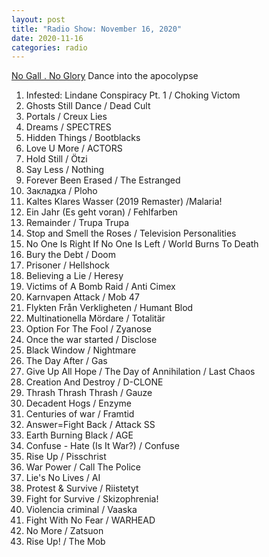 ```yaml
---
layout: post
title: "Radio Show: November 16, 2020"
date: 2020-11-16
categories: radio
---
```

[No Gall . No Glory](https://www.mixcloud.com/jimshreds/november-15-2020/) Dance into the apocolypse

1. Infested: Lindane Conspiracy Pt. 1 / Choking Victom
2. Ghosts Still Dance / Dead Cult
3. Portals / Creux Lies
4. Dreams / SPECTRES
5. Hidden Things / Bootblacks
6. Love U More / ACTORS
7. Hold Still / Ötzi
8. Say Less / Nothing
9. Forever Been Erased / The Estranged
10. Заĸладĸа / Ploho
11. Kaltes Klares Wasser (2019 Remaster) /Malaria!
12. Ein Jahr (Es geht voran) / Fehlfarben
13. Remainder / Trupa Trupa
14. Stop and Smell the Roses / Television Personalities
15. No One Is Right If No One Is Left / World Burns To Death
16. Bury the Debt / Doom
17. Prisoner / Hellshock
18. Believing a Lie / Heresy
19. Victims of A Bomb Raid / Anti Cimex
20. Karnvapen Attack / Mob 47
21. Flykten Från Verkligheten / Humant Blod
22. Multinationella Mördare / Totalitär
23. Option For The Fool / Zyanose
24. Once the war started / Disclose
25. Black Window / Nightmare
26. The Day After / Gas
27. Give Up All Hope / The Day of Annihilation / Last Chaos
28. Creation And Destroy / D-CLONE
29. Thrash Thrash Thrash / Gauze
30. Decadent Hogs / Enzyme
31. Centuries of war / Framtid
32. Answer=Fight Back / Attack SS
33. Earth Burning Black / AGE
34. Confuse - Hate (Is It War?) / Confuse
35. Rise Up / Pisschrist
36. War Power / Call The Police
37. Lie's No Lives / AI
38. Protest & Survive / Riistetyt
39. Fight for Survive / Skizophrenia!
40. Violencia criminal / Vaaska
41. Fight With No Fear / WARHEAD
42. No More / Zatsuon
43. Rise Up! / The Mob
